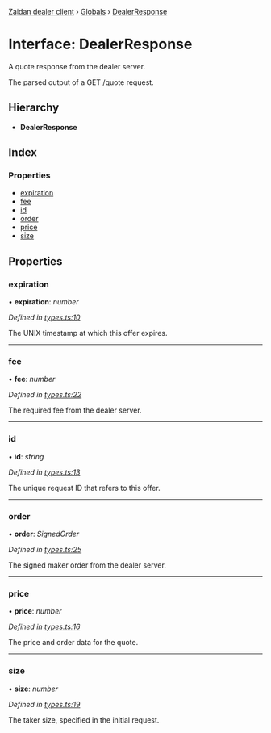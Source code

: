 [Zaidan dealer client](../README.md) › [Globals](../globals.md) › [DealerResponse](dealerresponse.md)

# Interface: DealerResponse


A quote response from the dealer server.

The parsed output of a GET /quote request.

## Hierarchy

* **DealerResponse**

## Index

### Properties

* [expiration](dealerresponse.md#expiration)
* [fee](dealerresponse.md#fee)
* [id](dealerresponse.md#id)
* [order](dealerresponse.md#order)
* [price](dealerresponse.md#price)
* [size](dealerresponse.md#size)

## Properties

###  expiration

• **expiration**: *number*

*Defined in [types.ts:10](https://github.com/ParadigmFoundation/zaidan-dealer-client/blob/3bbab55/src/types.ts#L10)*

The UNIX timestamp at which this offer expires.

___

###  fee

• **fee**: *number*

*Defined in [types.ts:22](https://github.com/ParadigmFoundation/zaidan-dealer-client/blob/3bbab55/src/types.ts#L22)*

The required fee from the dealer server.

___

###  id

• **id**: *string*

*Defined in [types.ts:13](https://github.com/ParadigmFoundation/zaidan-dealer-client/blob/3bbab55/src/types.ts#L13)*

The unique request ID that refers to this offer.

___

###  order

• **order**: *SignedOrder*

*Defined in [types.ts:25](https://github.com/ParadigmFoundation/zaidan-dealer-client/blob/3bbab55/src/types.ts#L25)*

The signed maker order from the dealer server.

___

###  price

• **price**: *number*

*Defined in [types.ts:16](https://github.com/ParadigmFoundation/zaidan-dealer-client/blob/3bbab55/src/types.ts#L16)*

The price and order data for the quote.

___

###  size

• **size**: *number*

*Defined in [types.ts:19](https://github.com/ParadigmFoundation/zaidan-dealer-client/blob/3bbab55/src/types.ts#L19)*

The taker size, specified in the initial request.